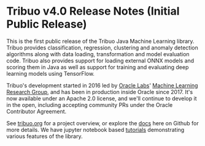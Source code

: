 # Tribuo v4.0 Release Notes (Initial Public Release)

This is the first public release of the Tribuo Java Machine Learning library.
Tribuo provides classification, regression, clustering and anomaly detection
algorithms along with data loading, transformation and model evaluation code.
Tribuo also provides support for loading external ONNX models and scoring them
in Java as well as support for training and evaluating deep learning models
using TensorFlow.

Tribuo's development started in 2016 led by [Oracle
Labs](https://labs.oracle.com)' [Machine Learning Research
Group](https://labs.oracle.com/pls/apex/f?p=LABS:project_details:0:7), and has
been in production inside Oracle since 2017. It's now available under an Apache
2.0 license, and we'll continue to develop it in the open, including accepting
community PRs under the Oracle Contributor Agreement.

See [tribuo.org](https://tribuo.org) for a project overview, or explore the
[docs](https://github.com/oracle/tribuo/tree/main/docs) here on Github for more
details. We have jupyter notebook based
[tutorials](https://github.com/oracle/tribuo/tree/main/tutorials) demonstrating
various features of the library.
